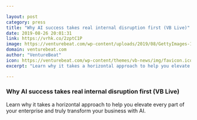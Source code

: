 ```yaml
---

layout: post
category: press
title: "Why AI success takes real internal disruption first (VB Live)"
date: 2019-08-26 20:01:31
link: https://vrhk.co/2zptC1P
image: https://venturebeat.com/wp-content/uploads/2019/08/GettyImages-1124741514.jpg?w=1200&strip=all
domain: venturebeat.com
author: "VentureBeat"
icon: https://venturebeat.com/wp-content/themes/vb-news/img/favicon.ico
excerpt: "Learn why it takes a horizontal approach to help you elevate every part of your enterprise and truly transform your business with AI."

---
```


### Why AI success takes real internal disruption first (VB Live)

Learn why it takes a horizontal approach to help you elevate every part of your enterprise and truly transform your business with AI.